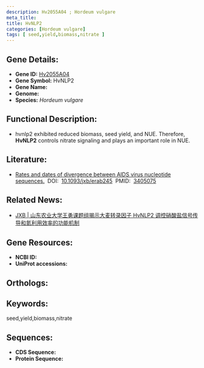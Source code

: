 ```yaml
---
description: Hv2055A04 ; Hordeum vulgare
meta_title:
title: HvNLP2
categories: [Hordeum vulgare]
tags: [ seed,yield,biomass,nitrate ]
---
```


## Gene Details:
- **Gene ID:**	[Hv2055A04]()
- **Gene Symbol:** HvNLP2
- **Gene Name:** 
- **Genome:** []()
- **Species:** *Hordeum vulgare*

## Functional Description:
   - hvnlp2 exhibited reduced biomass, seed yield, and NUE.  Therefore, **HvNLP2** controls nitrate signaling and plays an important role in NUE.

## Literature:
   - [Rates and dates of divergence between AIDS virus nucleotide sequences.]( https://academic.oup.com/jxb/article/73/3/770/6288465)&nbsp;&nbsp;DOI:&nbsp;&nbsp;[10.1093/jxb/erab245](https://academic.oup.com/jxb/article/73/3/770/6288465)&nbsp;&nbsp;PMID:&nbsp;&nbsp;[3405075](https://pubmed.ncbi.nlm.nih.gov/3405075/)

## Related News:
   - [JXB | 山东农业大学王勇课题组揭示大麦转录因子 HvNLP2 调控硝酸盐信号传导和氮利用效率的功能机制](https://mp.weixin.qq.com/s?__biz=Mzg3MDEwNDEyMg==&mid=2247511306&idx=5&sn=5f05d2d6f612dfa4a458f333dfee3ea8&chksm=ce90005ff9e789497602fa9e2d20be3d8c5bf512ce867eaff6afc06f68869abe892fd7e683c0&scene=27#wechat_redirect)

## Gene Resources:
- **NCBI ID:** [](https://www.ncbi.nlm.nih.gov/gene/?term=)
- **UniProt accessions:** [](https://www.uniprot.org/uniprotkb//entry)

## Orthologs:


## Keywords:
seed,yield,biomass,nitrate

## Sequences:
- **CDS Sequence:**
- **Protein Sequence:**
